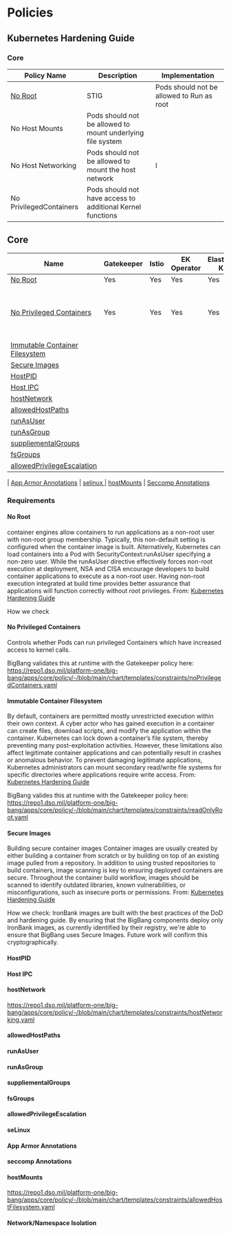 # Policies

## Kubernetes Hardening Guide

### Core

| Policy Name             | Description                                                | Implementation                            |
| ----------------------- | ---------------------------------------------------------- | ----------------------------------------- |
| [No Root](#no-root)     | STIG                                                       | Pods should not be allowed to Run as root |
| No Host Mounts          | Pods should not be allowed to mount underlying file system |                                           |
| No Host Networking      | Pods should not be allowed to mount the host network       | l                                         |
| No PrivilegedContainers | Pods should not have access to additional Kernel functions |                                           |

## Core

| Name                                                              | Gatekeeper | Istio | EK Operator | Elasticsearch Kibana | Fluentbit                                                  | Monitoring | Twistlock |
| ----------------------------------------------------------------- | ---------- | ----- | ----------- | -------------------- | ---------------------------------------------------------- | ---------- | --------- |
| [No Root](#no-root)                                               | Yes        | Yes   | Yes         | Yes                  | Yes                                                        | yes        |
| [No Privileged Containers](#no-privileged-containers)             | Yes        | Yes   | Yes         | Yes                  | Fluentbit Daemonset requires Priv for collecting node logs | yes        |           |
| [Immutable Container Filesystem](#immutable-container-filesystem) |
| [Secure Images](#secuire-images)                                  |
| [HostPID](#host-pid)                                              |
| [Host IPC](#host-ipc)                                             |
| [hostNetwork](#host-network)                                      |
| [allowedHostPaths](#allowed-host-paths)                           |
| [runAsUser](#runAsUser)                                           |
| [runAsGroup](#runAsGroup)                                         |
| [suppliementalGroups](#suppliementalGroups)                       |
| [fsGroups](#fsGroups)                                             |
| [allowedPrivilegeEscalation](#allowedPrivilegeEscalation)         |

| [ App Armor Annotations](#app-armor-annotations)
| [ selinux ](#seLinux)
| [ hostMounts](#hostMounts)
| [Seccomp Annotations](#app-armor-annotations)

### Requirements

#### No Root

container engines allow containers to run applications as a
non-root user with non-root group membership. Typically, this non-default setting is
configured when the container image is built. Alternatively, Kubernetes can load containers into a Pod with
SecurityContext:runAsUser specifying a non-zero user. While the runAsUser
directive effectively forces non-root execution at deployment, NSA and CISA
encourage developers to build container applications to execute as a non-root user.
Having non-root execution integrated at build time provides better assurance that
applications will function correctly without root privileges. From: [Kubernetes Hardening Guide](https://media.defense.gov/2021/Aug/03/2002820425/-1/-1/1/CTR_KUBERNETES%20HARDENING%20GUIDANCE.PDF)

How we check

#### No Privileged Containers

Controls whether Pods can run privileged Containers which have increased access to kernel calls.

BigBang validates this at runtime with the Gatekeeper policy here: https://repo1.dso.mil/platform-one/big-bang/apps/core/policy/-/blob/main/chart/templates/constraints/noPrivilegedContainers.yaml

#### Immutable Container Filesystem

By default, containers are permitted mostly unrestricted execution within their own
context. A cyber actor who has gained execution in a container can create files,
download scripts, and modify the application within the container. Kubernetes can lock
down a container’s file system, thereby preventing many post-exploitation activities.
However, these limitations also affect legitimate container applications and can
potentially result in crashes or anomalous behavior. To prevent damaging legitimate
applications, Kubernetes administrators can mount secondary read/write file systems for
specific directories where applications require write access. From: [Kubernetes Hardening Guide](https://media.defense.gov/2021/Aug/03/2002820425/-1/-1/1/CTR_KUBERNETES%20HARDENING%20GUIDANCE.PDF)

BigBang valides this at runtime with the Gatekeeper policy here: https://repo1.dso.mil/platform-one/big-bang/apps/core/policy/-/blob/main/chart/templates/constraints/readOnlyRoot.yaml

#### Secure Images

Building secure container images
Container images are usually created by either building a container from scratch or by
building on top of an existing image pulled from a repository. In addition to using trusted
repositories to build containers, image scanning is key to ensuring deployed containers
are secure. Throughout the container build workflow, images should be scanned to
identify outdated libraries, known vulnerabilities, or misconfigurations, such as insecure
ports or permissions. From: [Kubernetes Hardening Guide](https://media.defense.gov/2021/Aug/03/2002820425/-1/-1/1/CTR_KUBERNETES%20HARDENING%20GUIDANCE.PDF)

How we check: IronBank images are built with the best practices of the DoD and hardening guide. By
ensuring that the BigBang components deploy only IronBank images, as currently identified by their registry,
we're able to ensure that BigBang uses Secure Images. Future work will confirm this cryptographically.

#### HostPID

#### Host IPC

#### hostNetwork

https://repo1.dso.mil/platform-one/big-bang/apps/core/policy/-/blob/main/chart/templates/constraints/hostNetworking.yaml

#### allowedHostPaths

#### runAsUser

#### runAsGroup

#### suppliementalGroups

#### fsGroups

#### allowedPrivilegeEscalation

#### seLinux

#### App Armor Annotations

#### seccomp Annotations

#### hostMounts

https://repo1.dso.mil/platform-one/big-bang/apps/core/policy/-/blob/main/chart/templates/constraints/allowedHostFilesystem.yaml

#### Network/Namespace Isolation
